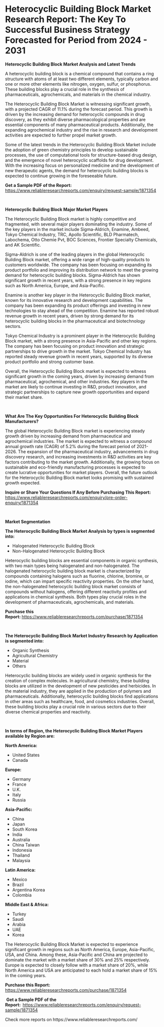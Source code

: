 <p><h1>Heterocyclic Building Block Market Research Report: The Key To Successful Business Strategy Forecasted for Period from 2024 - 2031</h1></p><p><strong>Heterocyclic Building Block Market Analysis and Latest Trends</strong></p>
<p><p>A heterocyclic building block is a chemical compound that contains a ring structure with atoms of at least two different elements, typically carbon and one or more other elements like nitrogen, oxygen, sulfur, or phosphorus. These building blocks play a crucial role in the synthesis of pharmaceuticals, agrochemicals, and materials in the chemical industry.</p><p>The Heterocyclic Building Block Market is witnessing significant growth, with a projected CAGR of 11.1% during the forecast period. This growth is driven by the increasing demand for heterocyclic compounds in drug discovery, as they exhibit diverse pharmacological properties and are essential components of many pharmaceutical products. Additionally, the expanding agrochemical industry and the rise in research and development activities are expected to further propel market growth.</p><p>Some of the latest trends in the Heterocyclic Building Block Market include the adoption of green chemistry principles to develop sustainable processes, the use of computational tools for structure-based drug design, and the emergence of novel heterocyclic scaffolds for drug development. With the increasing focus on personalized medicine and the development of new therapeutic agents, the demand for heterocyclic building blocks is expected to continue growing in the foreseeable future.</p></p>
<p><strong>Get a Sample PDF of the Report:&nbsp;</strong> <a href="https://www.reliableresearchreports.com/enquiry/request-sample/1871354">https://www.reliableresearchreports.com/enquiry/request-sample/1871354</a></p>
<p>&nbsp;</p>
<p><strong>Heterocyclic Building Block Major Market Players</strong></p>
<p><p>The Heterocyclic Building Block market is highly competitive and fragmented, with several major players dominating the industry. Some of the key players in the market include Sigma-Aldrich, Enamine, Ambeed, Tokyo Chemical Industry, TRC, Apollo Scientific, BLD Pharmatech, Labochema, Otto Chemie Pvt, BOC Sciences, Frontier Specialty Chemicals, and AK Scientific.</p><p>Sigma-Aldrich is one of the leading players in the global Heterocyclic Building Block market, offering a wide range of high-quality products to customers worldwide. The company has been focusing on expanding its product portfolio and improving its distribution network to meet the growing demand for heterocyclic building blocks. Sigma-Aldrich has shown significant growth in recent years, with a strong presence in key regions such as North America, Europe, and Asia-Pacific.</p><p>Enamine is another key player in the Heterocyclic Building Block market, known for its innovative research and development capabilities. The company has been expanding its product offerings and investing in new technologies to stay ahead of the competition. Enamine has reported robust revenue growth in recent years, driven by strong demand for its heterocyclic building blocks in the pharmaceutical and biotechnology sectors.</p><p>Tokyo Chemical Industry is a prominent player in the Heterocyclic Building Block market, with a strong presence in Asia-Pacific and other key regions. The company has been focusing on product innovation and strategic partnerships to drive growth in the market. Tokyo Chemical Industry has reported steady revenue growth in recent years, supported by its diverse product portfolio and strong customer base.</p><p>Overall, the Heterocyclic Building Block market is expected to witness significant growth in the coming years, driven by increasing demand from pharmaceutical, agrochemical, and other industries. Key players in the market are likely to continue investing in R&D, product innovation, and strategic partnerships to capture new growth opportunities and expand their market share.</p></p>
<p>&nbsp;</p>
<p><strong>What Are The Key Opportunities For Heterocyclic Building Block Manufacturers?</strong></p>
<p><p>The global Heterocyclic Building Block market is experiencing steady growth driven by increasing demand from pharmaceutical and agrochemical industries. The market is expected to witness a compound annual growth rate (CAGR) of 5.2% during the forecast period of 2021-2026. The expansion of the pharmaceutical industry, advancements in drug discovery research, and increasing investments in R&D activities are key factors contributing to the market growth. Additionally, the growing focus on sustainable and eco-friendly manufacturing processes is expected to create lucrative opportunities for market players. Overall, the future outlook for the Heterocyclic Building Block market looks promising with sustained growth expected.</p></p>
<p><strong>Inquire or Share Your Questions If Any Before Purchasing This Report:</strong> <a href="https://www.reliableresearchreports.com/enquiry/pre-order-enquiry/1871354">https://www.reliableresearchreports.com/enquiry/pre-order-enquiry/1871354</a></p>
<p>&nbsp;</p>
<p><strong>Market Segmentation</strong></p>
<p><strong>The Heterocyclic Building Block Market Analysis by types is segmented into:</strong></p>
<p><ul><li>Halogenated Heterocyclic Building Block</li><li>Non-Halogenated Heterocyclic Building Block</li></ul></p>
<p><p>Heterocyclic building blocks are essential components in organic synthesis, with two main types being halogenated and non-halogenated. The halogenated heterocyclic building block market is characterized by compounds containing halogens such as fluorine, chlorine, bromine, or iodine, which can impart specific reactivity properties. On the other hand, the non-halogenated heterocyclic building block market consists of compounds without halogens, offering different reactivity profiles and applications in chemical synthesis. Both types play crucial roles in the development of pharmaceuticals, agrochemicals, and materials.</p></p>
<p><strong>Purchase this Report:&nbsp;</strong><a href="https://www.reliableresearchreports.com/purchase/1871354">https://www.reliableresearchreports.com/purchase/1871354</a></p>
<p>&nbsp;</p>
<p><strong>The Heterocyclic Building Block Market Industry Research by Application is segmented into:</strong></p>
<p><ul><li>Organic Synthesis</li><li>Agricultural Chemistry</li><li>Material</li><li>Others</li></ul></p>
<p><p>Heterocyclic building blocks are widely used in organic synthesis for the creation of complex molecules. In agricultural chemistry, these building blocks are utilized in the development of new pesticides and herbicides. In the material industry, they are applied in the production of polymers and pharmaceuticals. Additionally, heterocyclic building blocks find applications in other areas such as healthcare, food, and cosmetics industries. Overall, these building blocks play a crucial role in various sectors due to their diverse chemical properties and reactivity.</p></p>
<p>&nbsp;</p>
<p><strong>In terms of Region, the Heterocyclic Building Block Market Players available by Region are:</strong></p>
<p>
    <p> <strong> North America: </strong>
        <ul>
            <li>United States</li>
            <li>Canada</li>
        </ul>
        </p> 
    <p> <strong> Europe: </strong>
        <ul>
            <li>Germany</li>
            <li>France</li>
            <li>U.K.</li>
            <li>Italy</li>
            <li>Russia</li>
        </ul>
        </p> 
    <p> <strong> Asia-Pacific: </strong>
        <ul>
            <li>China</li>
            <li>Japan</li>
            <li>South Korea</li>
            <li>India</li>
            <li>Australia</li>
            <li>China Taiwan</li>
            <li>Indonesia</li>
            <li>Thailand</li>
            <li>Malaysia</li>
        </ul>
        </p> 
    <p> <strong> Latin America: </strong>
        <ul>
            <li>Mexico</li>
            <li>Brazil</li>
            <li>Argentina Korea</li>
            <li>Colombia</li>
        </ul>
        </p> 
    <p> <strong> Middle East & Africa: </strong>
        <ul>
            <li>Turkey</li>
            <li>Saudi</li>
            <li>Arabia</li>
            <li>UAE</li>
            <li>Korea</li>
        </ul>
    </p>
    </p>
<p><p>The Heterocyclic Building Block Market is expected to experience significant growth in regions such as North America, Europe, Asia-Pacific, USA, and China. Among these, Asia-Pacific and China are projected to dominate the market with a market share of 30% and 25% respectively. Europe is expected to closely follow with a market share of 20%, while North America and USA are anticipated to each hold a market share of 15% in the coming years.</p></p>
<p><strong>Purchase this Report: </strong><a href="https://www.reliableresearchreports.com/purchase/1871354">https://www.reliableresearchreports.com/purchase/1871354</a></p>
<p>&nbsp;<strong>Get a Sample PDF of the Report:&nbsp;&nbsp;</strong><a href="https://www.reliableresearchreports.com/enquiry/request-sample/1871354">https://www.reliableresearchreports.com/enquiry/request-sample/1871354</a></p>
<p><strong></strong></p>
<p>Check more reports on https://www.reliableresearchreports.com/</p>